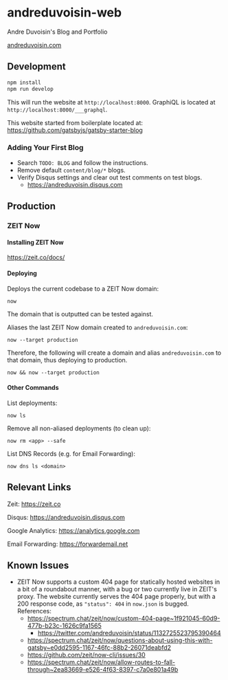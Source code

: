 # andreduvoisin-web

Andre Duvoisin's Blog and Portfolio

[andreduvoisin.com](https://andreduvoisin.com)

## Development

```sh
npm install
npm run develop
```

This will run the website at `http://localhost:8000`. GraphiQL is located at `http://localhost:8000/___graphql`.

This website started from boilerplate located at: https://github.com/gatsbyjs/gatsby-starter-blog

### Adding Your First Blog

- Search `TODO: BLOG` and follow the instructions.
- Remove default `content/blog/*` blogs.
- Verify Disqus settings and clear out test comments on test blogs.
  - https://andreduvoisin.disqus.com

## Production

### ZEIT Now

#### Installing ZEIT Now

https://zeit.co/docs/

#### Deploying

Deploys the current codebase to a ZEIT Now domain:

```
now
```

The domain that is outputted can be tested against.

Aliases the last ZEIT Now domain created to `andreduvoisin.com`:

```
now --target production
```

Therefore, the following will create a domain and alias `andreduvoisin.com` to that domain, thus deploying to production.

```
now && now --target production
```

#### Other Commands

List deployments:

```
now ls
```

Remove all non-aliased deployments (to clean up):

```
now rm <app> --safe
```

List DNS Records (e.g. for Email Forwarding):

```
now dns ls <domain>
```

## Relevant Links

Zeit: https://zeit.co

Disqus: https://andreduvoisin.disqus.com

Google Analytics: https://analytics.google.com

Email Forwarding: https://forwardemail.net

## Known Issues

- ZEIT Now supports a custom 404 page for statically hosted websites in a bit of a roundabout manner, with a bug or two currently live in ZEIT's proxy. The website currently serves the 404 page properly, but with a 200 response code, as `"status": 404` in `now.json` is bugged. References:
  - https://spectrum.chat/zeit/now/custom-404-page~1f921045-60d9-477b-b23c-1626c9fa1565
    - https://twitter.com/andreduvoisin/status/1132725523795390464
  - https://spectrum.chat/zeit/now/questions-about-using-this-with-gatsby~e0dd2595-1167-46fc-88b2-26071deabfd2
  - https://github.com/zeit/now-cli/issues/30
  - https://spectrum.chat/zeit/now/allow-routes-to-fall-through~2ea83669-e526-4f63-8397-c7a0e801a49b

